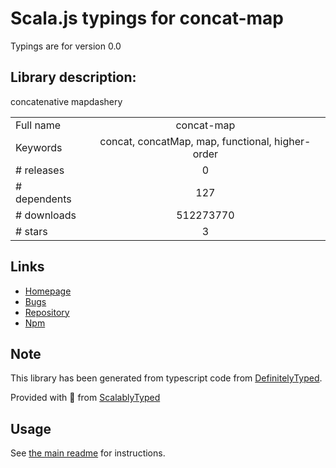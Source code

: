 
# Scala.js typings for concat-map

Typings are for version 0.0

## Library description:
concatenative mapdashery

|                    |                 |
| ------------------ | :-------------: |
| Full name          | concat-map |
| Keywords           | concat, concatMap, map, functional, higher-order |
| # releases         | 0 |
| # dependents       | 127 |
| # downloads        | 512273770 |
| # stars            | 3 |

## Links
- [Homepage](https://github.com/substack/node-concat-map)
- [Bugs](https://github.com/substack/node-concat-map/issues)
- [Repository](https://github.com/substack/node-concat-map)
- [Npm](https://www.npmjs.com/package/concat-map)
    


## Note
This library has been generated from typescript code from [DefinitelyTyped](https://definitelytyped.org).

Provided with :purple_heart: from [ScalablyTyped](https://github.com/oyvindberg/ScalablyTyped)

## Usage
See [the main readme](../../readme.md) for instructions.


